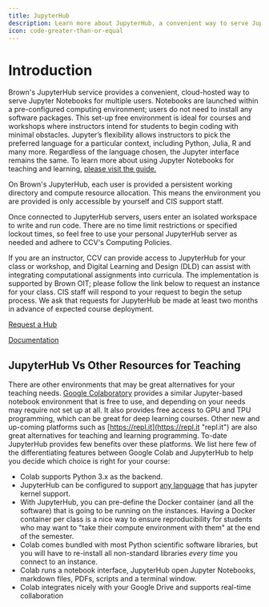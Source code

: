 ```yaml
---
title: JupyterHub
description: Learn more about JupyterHub, a convenient way to serve Jupyter Notebooks for multiple users.
icon: code-greater-than-or-equal
---
```

# Introduction

Brown's JupyterHub service  provides a convenient, cloud-hosted way to serve Jupyter Notebooks for multiple users. Notebooks are launched within a pre-configured computing environment; users do not need to install any software packages. This set-up free environment is ideal for courses and workshops where instructors intend for students to begin coding with minimal obstacles. Jupyter’s flexibility allows instructors to pick the preferred language for a particular context, including Python, Julia, R and many more. Regardless of the language chosen, the Jupyter interface remains the same. To learn more about using Jupyter Notebooks for teaching and learning, [please visit the guide.](https://jupyter4edu.github.io/jupyter-edu-book/jupyter.html)

On Brown's JupyterHub, each user is provided a persistent working directory and compute resource allocation. This means the environment you are provided is only accessible by yourself and CIS support staff. 

Once connected to JupyterHub servers, users enter an isolated workspace to write and run code. There are no time limit restrictions or specified lockout times, so feel free to use your personal JupyterHub server as needed and adhere to CCV's Computing Policies.

If you are an instructor, CCV can provide access to JupyterHub for your class or workshop, and Digital Learning and Design (DLD) can assist with integrating computational assignments into curricula. The implementation is supported by Brown OIT; please follow the link below to request an instance for your class. CIS staff will respond to your request to begin the setup process. We ask that requests for JupyterHub be made at least two months in advance of expected course  deployment. 

<a href="https://docs.google.com/forms/d/e/1FAIpQLSct9rFCxLhPIezHI-RYRyEuSnvHrPZLMuUSFRTriIyd_3TAfA/viewform?usp=sf_link">Request a Hub</a> 

<a href="https://docs.ccv.brown.edu/jupyterhub/">Documentation</a>


## JupyterHub Vs Other Resources for Teaching

There are other environments that may be great alternatives for your teaching needs. [Google Colaboratory](https://colab.research.google.com/) provides a similar Jupyter-based notebook environment that is free to use, and depending on your needs may require not set up at all. It also provides free access to GPU and TPU programming, which can be great for deep learning courses. Other new and up-coming platforms such as [https://repl.it](https://repl.it "repl.it") are also great alternatives for teaching and learning programming. To-date JupyterHub provides few benefits over these platforms. We list here few of the differentiating features between Google Colab and JupyterHub to help you decide which choice is right for your course:

* Colab supports Python 3.x as the backend.
* JupyterHub can be configured to support [any language](https://github.com/jupyter/jupyter/wiki/Jupyter-kernels) that has jupyter kernel support.
* With JupyterHub, you can pre-define the Docker container (and all the software) that is going to be running on the instances. Having a Docker container per class is a nice way to ensure reproducibility for students who may want to "take their compute environment with them" at the end of the semester.
* Colab comes bundled with most Python scientific software libraries, but you will have to re-install all non-standard libraries _every time_ you connect to an instance.
* Colab runs a notebook interface, JupyterHub open Jupyter Notebooks, markdown files, PDFs, scripts and a terminal window.
* Colab integrates nicely with your Google Drive and supports real-time collaboration
